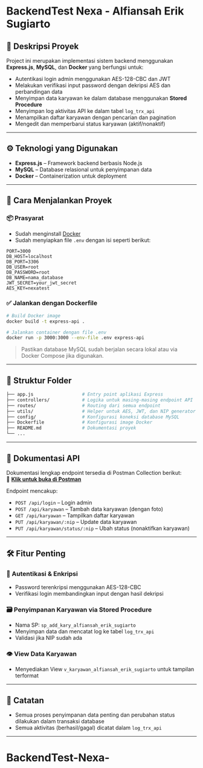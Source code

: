 # BackendTest Nexa - Alfiansah Erik Sugiarto

## 📌 Deskripsi Proyek

Project ini merupakan implementasi sistem backend menggunakan **Express.js**, **MySQL**, dan **Docker** yang berfungsi untuk:

- Autentikasi login admin menggunakan AES-128-CBC dan JWT
- Melakukan verifikasi input password dengan dekripsi AES dan perbandingan data
- Menyimpan data karyawan ke dalam database menggunakan **Stored Procedure**
- Menyimpan log aktivitas API ke dalam tabel `log_trx_api`
- Menampilkan daftar karyawan dengan pencarian dan pagination
- Mengedit dan memperbarui status karyawan (aktif/nonaktif)

---

## ⚙️ Teknologi yang Digunakan

- **Express.js** – Framework backend berbasis Node.js
- **MySQL** – Database relasional untuk penyimpanan data
- **Docker** – Containerization untuk deployment

---

## 🚀 Cara Menjalankan Proyek

### 📦 Prasyarat

- Sudah menginstall [Docker](https://www.docker.com/)
- Sudah menyiapkan file `.env` dengan isi seperti berikut:

```env
PORT=3000
DB_HOST=localhost
DB_PORT=3306
DB_USER=root
DB_PASSWORD=root
DB_NAME=nama_database
JWT_SECRET=your_jwt_secret
AES_KEY=nexatest
```

### ✅ Jalankan dengan Dockerfile

```bash
# Build Docker image
docker build -t express-api .

# Jalankan container dengan file .env
docker run -p 3000:3000 --env-file .env express-api
```

> Pastikan database MySQL sudah berjalan secara lokal atau via Docker Compose jika digunakan.

---

## 📂 Struktur Folder

```bash
├── app.js                  # Entry point aplikasi Express
├── controllers/            # Logika untuk masing-masing endpoint API
├── routes/                 # Routing dari semua endpoint
├── utils/                  # Helper untuk AES, JWT, dan NIP generator
├── config/                 # Konfigurasi koneksi database MySQL
├── Dockerfile              # Konfigurasi image Docker
├── README.md               # Dokumentasi proyek
└── ...
```

---

## 🧪 Dokumentasi API

Dokumentasi lengkap endpoint tersedia di Postman Collection berikut:  
🔗 **[Klik untuk buka di Postman](https://www.postman.com/universal-comet-660064/workspace/tect-test-nexa)**

Endpoint mencakup:

- `POST /api/login` – Login admin
- `POST /api/karyawan` – Tambah data karyawan (dengan foto)
- `GET /api/karyawan` – Tampilkan daftar karyawan
- `PUT /api/karyawan/:nip` – Update data karyawan
- `PUT /api/karyawan/status/:nip` – Ubah status (nonaktifkan karyawan)

---

## 🛠️ Fitur Penting

### 🔐 Autentikasi & Enkripsi
- Password terenkripsi menggunakan AES-128-CBC 
- Verifikasi login membandingkan input dengan hasil dekripsi

### 🗃 Penyimpanan Karyawan via Stored Procedure
- Nama SP: `sp_add_kary_alfiansah_erik_sugiarto`
- Menyimpan data dan mencatat log ke tabel `log_trx_api`
- Validasi jika NIP sudah ada

### 👁 View Data Karyawan
- Menyediakan View `v_karyawan_alfiansah_erik_sugiarto` untuk tampilan terformat

---

## 🧾 Catatan

- Semua proses penyimpanan data penting dan perubahan status dilakukan dalam transaksi database
- Semua aktivitas (berhasil/gagal) dicatat dalam `log_trx_api`

---

# BackendTest-Nexa-
